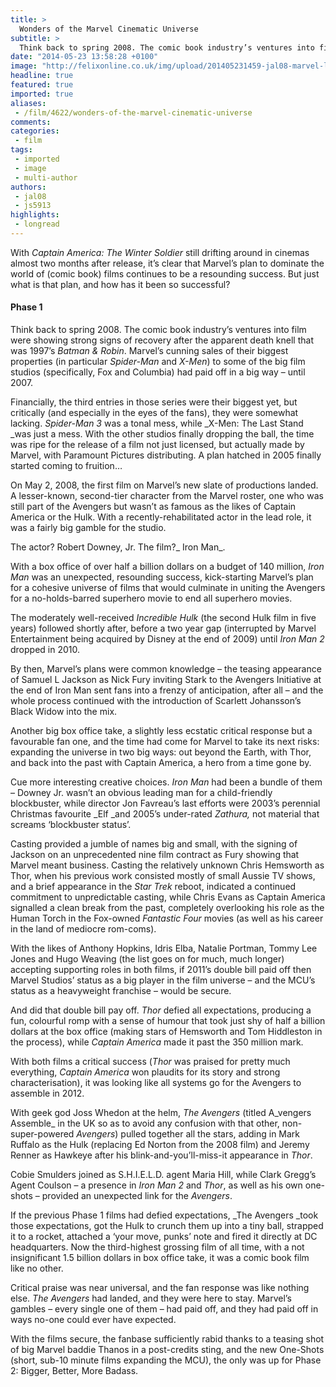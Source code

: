 ```yaml
---
title: >
  Wonders of the Marvel Cinematic Universe
subtitle: >
  Think back to spring 2008. The comic book industry’s ventures into film were showing strong signs of recovery after the apparent death knell that was 1997’s Batman & Robin.
date: "2014-05-23 13:58:28 +0100"
image: "http://felixonline.co.uk/img/upload/201405231459-jal08-marvel-logo.png"
headline: true
featured: true
imported: true
aliases:
 - /film/4622/wonders-of-the-marvel-cinematic-universe
comments:
categories:
 - film
tags:
 - imported
 - image
 - multi-author
authors:
 - jal08
 - js5913
highlights:
 - longread
---
```


With _Captain America: The Winter Soldier_ still drifting around in cinemas almost two months after release, it’s clear that Marvel’s plan to dominate the world of (comic book) films continues to be a resounding success. But just what is that plan, and how has it been so successful?

#### Phase 1

Think back to spring 2008. The comic book industry’s ventures into film were showing strong signs of recovery after the apparent death knell that was 1997’s _Batman & Robin_. Marvel’s cunning sales of their biggest properties (in particular _Spider-Man_ and _X-Men_) to some of the big film studios (specifically, Fox and Columbia) had paid off in a big way – until 2007.

Financially, the third entries in those series were their biggest yet, but critically (and especially in the eyes of the fans), they were somewhat lacking. _Spider-Man 3_ was a tonal mess, while _X-Men: The Last Stand _was just a mess. With the other studios finally dropping the ball, the time was ripe for the release of a film not just licensed, but actually made by Marvel, with Paramount Pictures distributing. A plan hatched in 2005 finally started coming to fruition…

On May 2, 2008, the first film on Marvel’s new slate of productions landed. A lesser-known, second-tier character from the Marvel roster, one who was still part of the Avengers but wasn’t as famous as the likes of Captain America or the Hulk. With a recently-rehabilitated actor in the lead role, it was a fairly big gamble for the studio.

The actor? Robert Downey, Jr. The film?_ Iron Man_.

With a box office of over half a billion dollars on a budget of 140 million, _Iron Man_ was an unexpected, resounding success, kick-starting Marvel’s plan for a cohesive universe of films that would culminate in uniting the Avengers for a no-holds-barred superhero movie to end all superhero movies.

The moderately well-received _Incredible Hulk_ (the second Hulk film in five years) followed shortly after, before a two year gap (interrupted by Marvel Entertainment being acquired by Disney at the end of 2009) until _Iron Man 2_ dropped in 2010.

By then, Marvel’s plans were common knowledge – the teasing appearance of Samuel L Jackson as Nick Fury inviting Stark to the Avengers Initiative at the end of Iron Man sent fans into a frenzy of anticipation, after all – and the whole process continued with the introduction of Scarlett Johansson’s Black Widow into the mix.

Another big box office take, a slightly less ecstatic critical response but a favourable fan one, and the time had come for Marvel to take its next risks: expanding the universe in two big ways: out beyond the Earth, with Thor, and back into the past with Captain America, a hero from a time gone by.

Cue more interesting creative choices. _Iron Man_ had been a bundle of them – Downey Jr. wasn’t an obvious leading man for a child-friendly blockbuster, while director Jon Favreau’s last efforts were 2003’s perennial Christmas favourite _Elf _and 2005’s under-rated _Zathura,_ not material that screams ‘blockbuster status’.

Casting provided a jumble of names big and small, with the signing of Jackson on an unprecedented nine film contract as Fury showing that Marvel meant business. Casting the relatively unknown Chris Hemsworth as Thor, when his previous work consisted mostly of small Aussie TV shows, and a brief appearance in the _Star Trek_ reboot, indicated a continued commitment to unpredictable casting, while Chris Evans as Captain America signalled a clean break from the past, completely overlooking his role as the Human Torch in the Fox-owned _Fantastic Four_ movies (as well as his career in the land of mediocre rom-coms).

With the likes of Anthony Hopkins, Idris Elba, Natalie Portman, Tommy Lee Jones and Hugo Weaving (the list goes on for much, much longer) accepting supporting roles in both films, if 2011’s double bill paid off then Marvel Studios’ status as a big player in the film universe – and the MCU’s status as a heavyweight franchise – would be secure.

And did that double bill pay off. _Thor_ defied all expectations, producing a fun, colourful romp with a sense of humour that took just shy of half a billion dollars at the box office (making stars of Hemsworth and Tom Hiddleston in the process), while _Captain America_ made it past the 350 million mark.

With both films a critical success (_Thor_ was praised for pretty much everything, _Captain America_ won plaudits for its story and strong characterisation), it was looking like all systems go for the Avengers to assemble in 2012.

With geek god Joss Whedon at the helm, _The Avengers_ (titled A_vengers Assemble_ in the UK so as to avoid any confusion with that other, non-super-powered _Avengers_) pulled together all the stars, adding in Mark Ruffalo as the Hulk (replacing Ed Norton from the 2008 film) and Jeremy Renner as Hawkeye after his blink-and-you’ll-miss-it appearance in _Thor_.

Cobie Smulders joined as S.H.I.E.L.D. agent Maria Hill, while Clark Gregg’s Agent Coulson – a presence in _Iron Man 2_ and _Thor_, as well as his own one-shots – provided an unexpected link for the _Avengers_.

If the previous Phase 1 films had defied expectations, _The Avengers _took those expectations, got the Hulk to crunch them up into a tiny ball, strapped it to a rocket, attached a ‘your move, punks’ note and fired it directly at DC headquarters. Now the third-highest grossing film of all time, with a not insignificant 1.5 billion dollars in box office take, it was a comic book film like no other.

Critical praise was near universal, and the fan response was like nothing else. _The Avengers_ had landed, and they were here to stay. Marvel’s gambles – every single one of them – had paid off, and they had paid off in ways no-one could ever have expected.

With the films secure, the fanbase sufficiently rabid thanks to a teasing shot of big Marvel baddie Thanos in a post-credits sting, and the new One-Shots (short, sub-10 minute films expanding the MCU), the only was up for Phase 2: Bigger, Better, More Badass.
